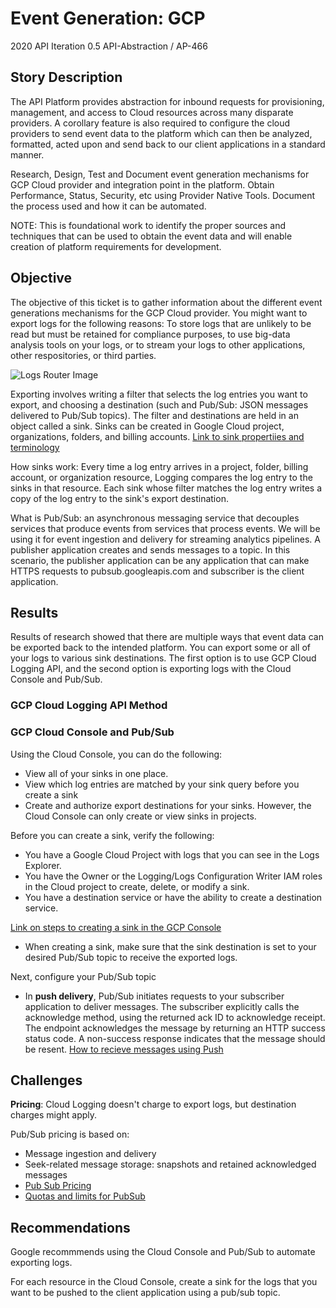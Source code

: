# Event Generation: GCP
2020 API Iteration 0.5
API-Abstraction / AP-466

## Story Description
The API Platform provides abstraction for inbound requests for provisioning, management, and access to Cloud resources across many disparate providers.   A corollary feature is also required to configure the cloud providers to send event data to the platform which can then be analyzed, formatted, acted upon and send back to our client applications in a standard manner. 

Research, Design, Test and Document event generation mechanisms for GCP Cloud provider and integration point in the platform. Obtain Performance, Status, Security, etc using Provider Native Tools. Document the process used and how it can be automated.

NOTE:  This is foundational work to identify the proper sources and techniques that can be used to obtain the event data and will enable creation of platform requirements for development.

## Objective
The objective of this ticket is to gather information about the different event generations mechanisms for the GCP Cloud provider. You might want to export logs for the following reasons: To store logs that are unlikely to be read but must be retained for compliance purposes, to use big-data analysis tools on your logs, or to stream your logs to other applications, other respositories, or third parties.

![Logs Router Image](https://cloud.google.com/logging/docs/images/logs-router-image.png)

Exporting involves writing a filter that selects the log entries you want to export, and choosing a destination (such and Pub/Sub: JSON messages delivered to Pub/Sub topics). The filter and destinations are held in an object called a sink. Sinks can be created in Google Cloud project, organizations, folders, and billing accounts. [Link to sink propertiies and terminology](https://cloud.google.com/logging/docs/export#sink-terms)

How sinks work: Every time a log entry arrives in a project, folder, billing account, or organization resource, Logging compares the log entry to the sinks in that resource. Each sink whose filter matches the log entry writes a copy of the log entry to the sink's export destination.

What is Pub/Sub: an asynchronous messaging service that decouples services that produce events from services that process events. We will be using it for event ingestion and delivery for streaming analytics pipelines. A publisher application creates and sends messages to a topic. In this scenario, the publisher application can be any application that can make HTTPS requests to pubsub.googleapis.com and subscriber is the client application. 

## Results
Results of research showed that there are multiple ways that event data can be exported back to the intended platform. You can export some or all of your logs to various sink destinations. The first option is to use GCP Cloud Logging API, and the second option is exporting logs with the Cloud Console and Pub/Sub.

### GCP Cloud Logging API Method

### GCP Cloud Console and Pub/Sub
Using the Cloud Console, you can do the following:
- View all of your sinks in one place.
- View which log entries are matched by your sink query before you create a sink
- Create and authorize export destinations for your sinks.
However, the Cloud Console can only create or view sinks in projects.

Before you can create a sink, verify the following:
* You have a Google Cloud Project with logs that you can see in the Logs Explorer.
* You have the Owner or the Logging/Logs Configuration Writer IAM roles in the Cloud project to create, delete, or modify a sink. 
* You have a destination service or have the ability to create a destination service.

[Link on steps to creating a sink in the GCP Console](https://cloud.google.com/logging/docs/export/configure_export_v2#creating_sink)
* When creating a sink, make sure that the sink destination is set to your desired Pub/Sub topic to receive the exported logs.

Next, configure your Pub/Sub topic
* In **push delivery**, Pub/Sub initiates requests to your subscriber application to deliver messages. The subscriber explicitly calls the acknowledge method, using the returned ack ID to acknowledge receipt. The endpoint acknowledges the message by returning an HTTP success status code. A non-success response indicates that the message should be resent. [How to recieve messages using Push](https://cloud.google.com/pubsub/docs/push)

## Challenges
**Pricing**: Cloud Logging doesn't charge to export logs, but destination charges might apply.

Pub/Sub pricing is based on:

* Message ingestion and delivery
* Seek-related message storage: snapshots and retained acknowledged messages
* [Pub Sub Pricing](https://cloud.google.com/pubsub/pricing)
* [Quotas and limits for PubSub](https://cloud.google.com/pubsub/quotas#quota_limits)

## Recommendations
Google recommmends using the Cloud Console and Pub/Sub to automate exporting logs.

For each resource in the Cloud Console, create a sink for the logs that you want to be pushed to the client application using a pub/sub topic. 
